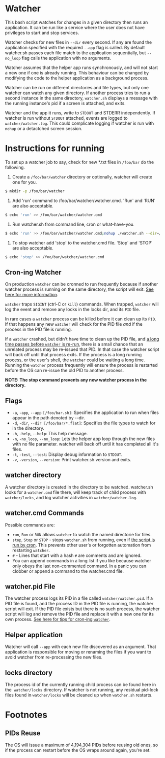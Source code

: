# Watcher
This bash script watches for changes in a given directory then runs an application. It can be run like a service where the user does not have privileges to start and stop services.

Watcher checks for new files in `--dir` every second. If any are found the application specified with the required `--app` flag is called. By default watcher.sh passes each file match to the application sequentially, but `--no_loop` flag calls the application with no arguments. 

Watcher assumes that the helper app runs synchronously, and will not start a new one if one is already running. This behaviour can be changed by modifying the code to the helper application as a background process.

Watcher can be run on different directories and file types, but only one watcher can watch any given directory. If another process tries to run a second instance in the same directory, `watcher.sh` displays a message with the running instance's pid if a screen is attached, and exits.

Watcher and the app it runs, write to `STDOUT` and STDERR independently. If watcher is run without `STDOUT` attached, events are logged to `watcher/watcher.log`. This could complicate logging if watcher is run with `nohup` or a detactched screen session.

# Instructions for running
To set up a watcher job to say, check for new *.txt files in `/foo/bar` do the following.
1. Create a `/foo/bar/watcher` directory or optionally, watcher will create one for you. 

```bash
$ mkdir -p /foo/bar/watcher
```

1. Add 'run' command to /foo/bar/watcher/watcher.cmd. 'Run' and 'RUN' are also acceptable.
 
```bash
$ echo 'run' >> /foo/bar/watcher/watcher.cmd
```

1. Run watcher.sh from command line, cron or what-have-you.

```bash
$ echo 'run' >> /foo/bar/watcher/watcher.cmd;nohup ./watcher.sh --dir=/foo/bar/*.txt --app=/app/path/app.sh
```

1. To stop watcher add 'stop' to the watcher.cmd file. 'Stop' and 'STOP' are also acceptable.

```bash
$ echo 'stop' >> /foo/bar/watcher/watcher.cmd
```

## Cron-ing Watcher
On production `watcher` can be cronned to run frequently because if another watcher process is running on the same directory, the script will exit. [See  here for more information](#watcherpid-file).

`watcher` traps `SIGINT` (ctrl-C or `kill`) commands. When trapped, `watcher` will log the event and remove any locks in the locks dir, and its `PID` file.

In rare cases a `watcher` process can be killed before it can clean up its `PID`. If that happens any new `watcher` will check for the PID file _and_ if the process in the PID file is running.

If a `watcher` crashed, but didn't have time to clean up the PID file, and [a long time passes before `watcher` is re-run](#pids-reuse), there is a small chance that an unrelated process may be re-issued that PID. In that case the watcher script will back off until that process exits. If the process is a long running process, or the user's shell, the `watcher` could be waiting a long time. Running the `watcher` process frequently will ensure the process is restarted before the OS can re-issue the old PID to another process.
 
**NOTE: The stop command prevents any new watcher process in the directory.**

## Flags

- `-a`, `-app`, `--app` `[/foo/bar.sh]`: Specifies the application to run when files appear in the path denoted by --dir.
- `-d`, `-dir`, `--dir [/foo/bar/*.flat]`: Specifies the file types to watch for in the directory.
- `-h`, `-help`, `--help`: This help message.
- `-n`, `-no_loop`, `--no_loop`: Lets the helper app loop through the new files with no file parameter. watcher will back off until it has completed all it's files.
- `-t`, `-test`, `--test`: Display debug information to `STDOUT`.
- `-v`, `-version`, `--version`: Print watcher.sh version and exits.


## watcher directory
A watcher directory is created in the directory to be watched. watcher.sh looks for a `watcher.cmd` file there, will keep track of child process with `watcher/locks`, and log watcher activities in `watcher/watcher.log`.

## watcher.cmd Commands
Possible commands are:
* `run`, `Run` or `RUN` allows `watcher` to watch the named directorie for files.
* `stop`, `Stop` or `STOP` - stops `watcher.sh` from running, even if [the script is run by cron](#cron-ing-watcher). This prevents other user's or forgotten automation from restarting `watcher`.
* `#` - Lines that start with a hash `#` are comments and are ignored.
* You can append commands in a long list if you like because watcher only obeys the last non-commented command. In a panic you can clobber or append a command to the watcher.cmd file.

## watcher.pid File
The watcher process logs its PID in a file called `watcher/watcher.pid`. If a  PID file is found, and the process ID in the PID file is running, the watcher script will exit. If the PID file exists but there is no such process, the watcher script will log and remove the PID file and replace it with a new one for its own process. [See here for tips for cron-ing `watcher`](#cron-ing-watcher).

## Helper application
Watcher will call `--app` with each new file discovered as an argument. That application is responsible for moving or renaming the files if you want to avoid watcher from re-processing the new files.

## locks directory
The process id of the currently running child process can be found here in the` watcher/locks` directory. If watcher is not running, any residual pid-lock files found in `watcher/locks` will be cleaned up when `watcher.sh` restarts.

# Footnotes
## PIDs Reuse
The OS will issue a maximum of 4,194,304 PIDs before reusing old ones, so if the process can restart before the OS wraps around again, you're set.
